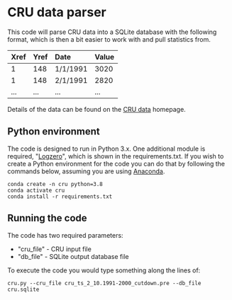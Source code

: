 # CRU data parser

This code will parse CRU data into a SQLite database with the following format, which is then a bit easier to work with and pull statistics from.

| Xref | Yref | Date     | Value |
| :--- | :--- | :------- | :---- |
| 1    | 148  | 1/1/1991 | 3020  |
| 1    | 148  | 2/1/1991 | 2820  |
| ...  | ...  | ...      | ...   |

Details of the data can be found on the [CRU data](https://crudata.uea.ac.uk/~timm/grid/CRU_TS_2_1.html) homepage.  

## Python environment

The code is designed to run in Python 3.x.  One additional module is required, "[Logzero](https://logzero.readthedocs.io/en/latest)", which is shown in the requirements.txt.  If you wish to create a Python environment for the code you can do that by following the commands below, assuming you are using [Anaconda](https://www.anaconda.com/).

```
conda create -n cru python=3.8
conda activate cru
conda install -r requirements.txt
```

## Running the code

The code has two required parameters:

- "cru_file" - CRU input file
- "db_file" - SQLite output database file

To execute the code you would type something along the lines of:

```
cru.py --cru_file cru_ts_2_10.1991-2000_cutdown.pre --db_file cru.sqlite
```

